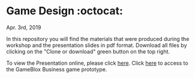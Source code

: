 # Game Design :octocat:
Apr. 3rd, 2019

In this repository you will find the materials that were produced during the workshop and the presentation slides in pdf format. Download all files by clicking on the "Clone or download" green button on the top right.

To view the Presentation online, please click [here](https://docs.google.com/presentation/d/1ruxBpGdVQkQNpgNufUe0tRXRWMbHUzuGTPbenqF_KYU/edit#slide=id.p1).
Click [here](https://gameblox.org/play/22337/) to access to the GameBlox Business game prototype.
